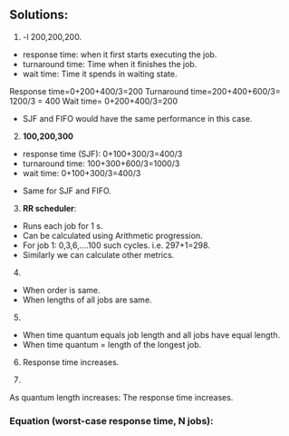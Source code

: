 ## Solutions:

1. -l 200,200,200.
  * response time: when it first starts executing the job. 
  * turnaround time: Time when it finishes the job. 
  * wait time: Time it spends in waiting state.

  Response time=0+200+400/3=200
  Turnaround time=200+400+600/3= 1200/3 = 400
  Wait time= 0+200+400/3=200

- SJF and FIFO would have the same performance in this case.

2. **100,200,300**
  * response time (SJF): 0+100+300/3=400/3
  * turnaround time: 100+300+600/3=1000/3
  * wait time: 0+100+300/3=400/3

- Same for SJF and FIFO.

3. **RR scheduler**:
- Runs each job for 1 s.
- Can be calculated using Arithmetic progression. 
- For job 1: 0,3,6,....100 such cycles. i.e. 297+1=298. 
- Similarly we can calculate other metrics.

4. 
* When order is same.
* When lengths of all jobs are same.

5. 
- When time quantum equals job length and all jobs have equal length.
- When time quantum = length of the longest job.

6. Response time increases.

7. 
As quantum length increases: The response time increases. 
### Equation (worst-case response time, N jobs): 

